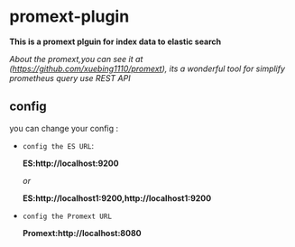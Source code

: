 # promext-plugin
**This is a promext plguin for index data to elastic search**


_About the promext,you can see it at (https://github.com/xuebing1110/promext), its a wonderful tool for simplify prometheus query use REST API_

## config

you can change your config :

*  `config the ES URL`:
  
     **ES:http://localhost:9200**
  
      _or_
      
      **ES:http://localhost1:9200,http://localhost1:9200**

 *  `config the Promext URL`
 
    **Promext:http://localhost:8080**

